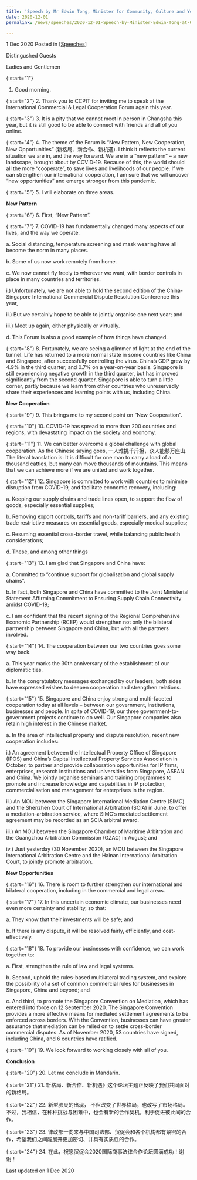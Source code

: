 ```yaml
---
title: 'Speech by Mr Edwin Tong, Minister for Community, Culture and Youth and Second Minister for Law at the Opening Session of the 2020 International Commercial and Legal Cooperation Forum'
date: 2020-12-01
permalink: /news/speeches/2020-12-01-Speech-by-Minister-Edwin-Tong-at-Opening-Session-of-2020-International-Commercial-and-Legal-Cooperation-Forum

---
```



1 Dec 2020 Posted in [[Speeches](/news/speeches)]

Distingushed Guests

Ladies and Gentlemen

{:start="1"}
1.	Good morning.

{:start="2"}
2.	Thank you to CCPIT for inviting me to speak at the International Commercial & Legal Cooperation Forum again this year.

{:start="3"}
3.	It is a pity that we cannot meet in person in Changsha this year, but it is still good to be able to connect with friends and all of you online.

{:start="4"}
4.	The theme of the Forum is “New Pattern, New Cooperation, New Opportunities” (新格局、新合作、新机遇). I think it reflects the current situation we are in, and the way forward. We are in a “new pattern” – a new landscape, brought about by COVID-19. Because of this, the world should all the more “cooperate”, to save lives and livelihoods of our people. If we can strengthen our international cooperation, I am sure that we will uncover “new opportunities” and emerge stronger from this pandemic.

{:start="5"}
5.	I will elaborate on three areas.

**New Pattern**

{:start="6"}
6.	First, “New Pattern”.

{:start="7"}
7.	COVID-19 has fundamentally changed many aspects of our lives, and the way we operate.
 
a.	Social distancing, temperature screening and mask wearing have all become the norm in many places.

b.	Some of us now work remotely from home.

c.	We now cannot fly freely to wherever we want, with border controls in place in many countries and territories.

i.)	Unfortunately, we are not able to hold the second edition of the China-Singapore International Commercial Dispute Resolution Conference this year,

ii.)	But we certainly hope to be able to jointly organise one next year; and

iii.)	Meet up again, either physically or virtually.

d.	This Forum is also a good example of how things have changed. 

{:start="8"}
8.	Fortunately, we are seeing a glimmer of light at the end of the tunnel. Life has returned to a more normal state in some countries like China and Singapore, after successfully controlling the virus. China’s GDP grew by 4.9% in the third quarter, and 0.7% on a year-on-year basis. Singapore is still experiencing negative growth in the third quarter, but has improved significantly from the second quarter. Singapore is able to turn a little corner, partly because we learn from other countries who unreservedly share their experiences and learning points with us, including China.

**New Cooperation**

{:start="9"}
9.	This brings me to my second point on “New Cooperation”. 

{:start="10"}
10.	COVID-19 has spread to more than 200 countries and regions, with devastating impact on the society and economy.

{:start="11"}
11.	We can better overcome a global challenge with global cooperation. As the Chinese saying goes,  一人难挑千斤担，众人能移万座山. The literal translation is: It is difficult for one man to carry a load of a thousand catties, but many can move thousands of mountains. This means that we can achieve more if we are united and work together.

{:start="12"}
12.	Singapore is committed to work with countries to minimise disruption from COVID-19, and facilitate economic recovery, including:

a.	Keeping our supply chains and trade lines open, to support the flow of goods, especially essential supplies;

b.	Removing export controls, tariffs and non-tariff barriers, and any existing trade restrictive measures on essential goods, especially medical supplies;

c.	Resuming essential cross-border travel, while balancing public health considerations;

d.	These, and among other things

{:start="13"}
13.	I am glad that Singapore and China have: 

a.	Committed to “continue support for globalisation and global supply chains”. 

b.	In fact, both Singapore and China have committed to the Joint Ministerial Statement Affirming Commitment to Ensuring Supply Chain Connectivity amidst COVID-19; 

c.	I am confident that the recent signing of the Regional Comprehensive Economic Partnership (RCEP) would strengthen not only the bilateral partnership between Singapore and China, but with all the partners involved.

{:start="14"}
14.	The cooperation between our two countries goes some way back.

a.	This year marks the 30th anniversary of the establishment of our diplomatic ties. 

b.	In the congratulatory messages exchanged by our leaders, both sides have expressed wishes to deepen cooperation and strengthen relations.

{:start="15"}
15.	Singapore and China enjoy strong and multi-faceted cooperation today at all levels – between our government, institutions, businesses and people. In spite of COVID-19, our three government-to-government projects continue to do well. Our Singapore companies also retain high interest in the Chinese market.

a.	In the area of intellectual property and dispute resolution, recent new cooperation includes:

i.)	An agreement between the Intellectual Property Office of Singapore (IPOS) and China’s Capital Intellectual Property Services Association in October, to partner and provide collaboration opportunities for IP firms, enterprises, research institutions and universities from Singapore, ASEAN and China. We jointly organise seminars and training programmes to promote and increase knowledge and capabilities in IP protection, commercialisation and management for enterprises in the region.

ii.)	An MOU between the Singapore International Mediation Centre (SIMC) and the Shenzhen Court of International Arbitration (SCIA) in June, to offer a mediation-arbitration service, where SIMC’s mediated settlement agreement may be recorded as an SCIA arbitral award.

iii.)	An MOU between the Singapore Chamber of Maritime Arbitration and the Guangzhou Arbitration Commission (GZAC) in August; and 

iv.) Just yesterday (30 November 2020), an MOU between the Singapore International Arbitration Centre and the Hainan International Arbitration Court, to jointly promote arbitration.

**New Opportunities**

{:start="16"}
16.	There is room to further strengthen our international and bilateral cooperation, including in the commercial and legal areas.

{:start="17"}
17.	In this uncertain economic climate, our businesses need even more certainty and stability, so that:

a.	They know that their investments will be safe; and

b.	If there is any dispute, it will be resolved fairly, efficiently, and cost-effectively.

{:start="18"}
18.	To provide our businesses with confidence, we can work together to:

a.	First, strengthen the rule of law and legal systems.

b.	Second, uphold the rules-based multilateral trading system, and explore the possibility of a set of common commercial rules for businesses in Singapore, China and beyond; and 

c.	And third, to promote the Singapore Convention on Mediation, which has entered into force on 12 September 2020. The Singapore Convention provides a more effective means for mediated settlement agreements to be enforced across borders. With the Convention, businesses can have greater assurance that mediation can be relied on to settle cross-border commercial disputes. As of November 2020, 53 countries have signed, including China, and 6 countries have ratified. 

{:start="19"}
19.	We look forward to working closely with all of you.

**Conclusion**

{:start="20"}
20.	Let me conclude in Mandarin.

{:start="21"}
21.	新格局、新合作、新机遇》这个论坛主题正反映了我们共同面对的新格局。

{:start="22"}
22.	新型肺炎的出现， 不但改变了世界格局，也改写了市场格局。不过，我相信，在种种挑战与困难中，也会有新的合作契机，利于促进彼此间的合作。

{:start="23"}
23. 律政部一向来与中国司法部、贸促会和各个机构都有紧密的合作，希望我们之间能展开更加密切、并具有实质性的合作。

{:start="24"}
24.	在此，祝愿贸促会2020国际商事法律合作论坛圆满成功！谢谢！


<p class="right-side-updated">Last updated on 1 Dec 2020</p> 
